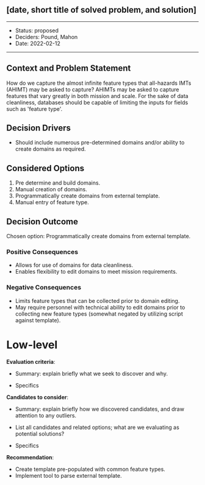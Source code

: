 ## [date, short title of solved problem, and solution]
***
  * Status: proposed
  * Deciders: Pound, Mahon
  * Date: 2022-02-12

***
## Context and Problem Statement

How do we capture the almost infinite feature types that all-hazards IMTs (AHIMT) may be asked to capture? AHIMTs may be asked to capture features that vary greatly in both mission and scale. For the sake of data cleanliness, databases should be capable of limiting the inputs for fields such as 'feature type'.

## Decision Drivers <!-- optional -->

* Should include numerous pre-determined domains and/or ability to create domains as required.

## Considered Options

1. Pre determine and build domains.
2. Manual creation of domains.
3. Programmatically create domains from external template.
4. Manual entry of feature type.

## Decision Outcome

Chosen option: Programmatically create domains from external template.

### Positive Consequences <!-- optional -->

* Allows for use of domains for data cleanliness.
* Enables flexibility to edit domains to meet mission requirements.

### Negative Consequences <!-- optional -->

* Limits feature types that can be collected prior to domain editing.
* May require personnel with technical ability to edit domains prior to collecting new feature types (somewhat negated by utilizing script against template).


# Low-level 

**Evaluation criteria**:

  * Summary: explain briefly what we seek to discover and why.

  * Specifics

**Candidates to consider**:

  * Summary: explain briefly how we discovered candidates, and draw attention to any outliers.

  * List all candidates and related options; what are we evaluating as potential solutions?

  * Specifics

**Recommendation**:

  * Create template pre-populated with common feature types.
  * Implement tool to parse external template.